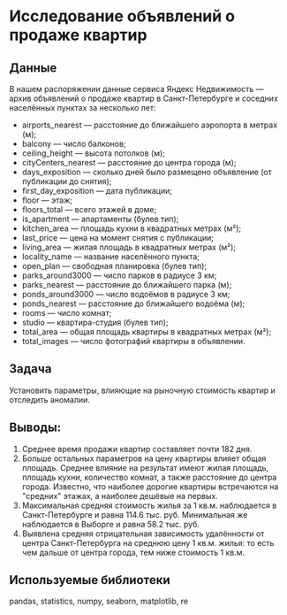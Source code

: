 # Исследование объявлений о продаже квартир
## Данные
В нашем распоряжении данные сервиса Яндекс Недвижимость — архив объявлений о продаже квартир в Санкт-Петербурге и соседних населённых пунктах за несколько лет:  
- airports_nearest — расстояние до ближайшего аэропорта в метрах (м);  
- balcony — число балконов;  
- ceiling_height — высота потолков (м);  
- cityCenters_nearest — расстояние до центра города (м);  
- days_exposition — сколько дней было размещено объявление (от публикации до снятия);  
- first_day_exposition — дата публикации;  
- floor — этаж;  
- floors_total — всего этажей в доме;  
- is_apartment — апартаменты (булев тип);  
- kitchen_area — площадь кухни в квадратных метрах (м²);  
- last_price — цена на момент снятия с публикации;  
- living_area — жилая площадь в квадратных метрах (м²);  
- locality_name — название населённого пункта;  
- open_plan — свободная планировка (булев тип);  
- parks_around3000 — число парков в радиусе 3 км;  
- parks_nearest — расстояние до ближайшего парка (м);  
- ponds_around3000 — число водоёмов в радиусе 3 км;  
- ponds_nearest — расстояние до ближайшего водоёма (м);  
- rooms — число комнат;  
- studio — квартира-студия (булев тип);  
- total_area — общая площадь квартиры в квадратных метрах (м²);  
- total_images — число фотографий квартиры в объявлении.

## Задача
Установить параметры, влияющие на рыночную стоимость квартир и отследить аномалии.

## Выводы:
1) Cреднее время продажи квартир составляет почти 182 дня.  
2) Больше остальных параметров на цену квартиры влияет общая площадь. Среднее влияние на результат имеют жилая площадь, площадь кухни, количество комнат, а также расстояние до центра города. Известно, что наиболее дорогие квартиры встречаются на "средних" этажах, а наиболее дешёвые на первых.  
3) Максимальная средняя стоимость жилья за 1 кв.м. наблюдается в Санкт-Петербурге и равна 114.6 тыс. руб. Минимальная же наблюдается в Выборге и равна 58.2 тыс. руб.  
4) Выявлена средняя отрицательная зависимость удалённости от центра Санкт-Петербурга на среднюю цену 1 кв.м. жилья: то есть чем дальше от центра города, тем ниже стоимость 1 кв.м.  

## Используемые библиотеки  
pandas, statistics, numpy, seaborn, matplotlib, re

